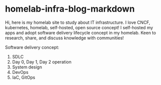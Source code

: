 # homelab-infra-blog-markdown
Hi, here is my homelab site to study about IT infrastructure. I love CNCF, kubernetes, homelab, self-hosted, open source concept! I self-hosted my apps and adopt software delivery lifecycle concept in my homelab. Keen to research, share, and discuss knowledge with communities!

Software delivery concept:
1) SDLC
2) Day 0, Day 1, Day 2 operation
3) System design
4) DevOps
5) IaC, GitOps